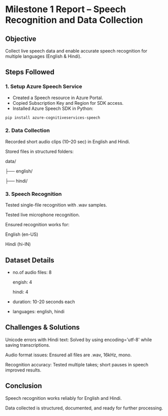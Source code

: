 # Milestone 1 Report – Speech Recognition and Data Collection

## Objective
Collect live speech data and enable accurate speech recognition for multiple languages (English & Hindi).

## Steps Followed

### 1. Setup Azure Speech Service
- Created a Speech resource in Azure Portal.
- Copied Subscription Key and Region for SDK access.
- Installed Azure Speech SDK in Python:
```bash
pip install azure-cognitiveservices-speech
```
### 2. Data Collection
Recorded short audio clips (10–20 sec) in English and Hindi.

Stored files in structured folders:

data/

├── english/

├── hindi/

### 3. Speech Recognition

Tested single-file recognition with .wav samples.

Tested live microphone recognition.

Ensured recognition works for:

English (en-US)

Hindi (hi-IN)

## Dataset Details
- no.of audio files: 8

  engish: 4

  hindi: 4
- duration: 10-20 seconds each

- languages: english, hindi
## Challenges & Solutions

Unicode errors with Hindi text: Solved by using encoding='utf-8' while saving transcriptions.

Audio format issues: Ensured all files are .wav, 16kHz, mono.

Recognition accuracy: Tested multiple takes; short pauses in speech improved results.

## Conclusion

Speech recognition works reliably for English and Hindi.

Data collected is structured, documented, and ready for further processing.
